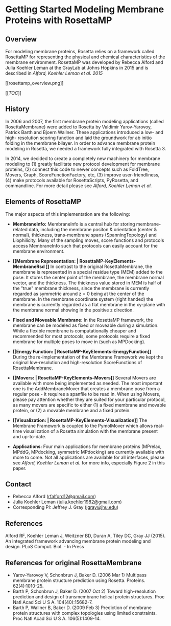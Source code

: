# Getting Started Modeling Membrane Proteins with RosettaMP

## Overview

For modeling membrane proteins, Rosetta relies on a framework called RosettaMP for representing the physical and chemical characteristics of the membrane environment. RosettaMP was developed by Rebecca Alford and Julia Koehler Leman at the GrayLab at Johns Hopkins in 2015 and is described in *Alford, Koehler Leman et al. 2015*

[[rosettamp_overview.png]]

[[_TOC_]]
 
## History

In 2006 and 2007, the first membrane protein modeling applications (called RosettaMembrane) were added to Rosetta by Valdimir Yarov-Yarovoy, Patrick Barth and Bjoern Wallner. These applications introduced a low- and high- resolution scoring function and laid the groundwork for ab initio folding in the membrane bilayer. In order to advance membrane protein modeling in Rosetta, we needed a framework fully integrated with Rosetta 3. 

In 2014, we decided to create a completely new machinery for membrane modeling to (1) greatly facilitate new protocol development for membrane proteins, (2) connect this code to newer concepts such as FoldTree, Movers, Graph, ScoreFunctionFactory, etc, (3) improve user-friendliness, (4) make protocols available for RosettaScripts, PyRosetta, and commandline. For more detail please see *Alford, Koehler Leman et al.* 

## Elements of RosettaMP

The major aspects of this implementation are the following:
- **MembraneInfo:** MembraneInfo is a central hub for storing membrane-related data, including the membrane positon & orientation (center & normal), thickness, trans-membrane spans (SpanningTopology) and Liophilicity. Many of the sampling moves, score functions and protocols access MembraneInfo such that protocols can easily account for the membrane environment. 

- **[[Membrane Representation: | RosettaMP-KeyElements-MembraneRsd ]]** In contrast to the original RosettaMembrane, the membrane is represented in a special residue type (MEM) added to the pose. It stores the center point of the membrane, the membrane normal vector, and the thickness. The thickness value stored in MEM is half of the "true" membrane thickness, since the membrane is currently regarded as symmetric around z = 0 being at the center of the membrane. In the membrane coordinate system (right handed) the membrane is currently regarded as a flat membrane in the xy-plane with the membrane normal showing in the positive z direction. 

- **Fixed and Moveable Membrane:** In the RosettaMP framework, the membrane can be modeled as fixed or moveable during a simulation. While a flexible membrane is computationally cheaper and recommended for most protocols, some protocols require a fixed membrane for multiple poses to move in (such as MPDocking). 

- **[[Energy Function: | RosettaMP-KeyElements-EnergyFunction]]** During the re-implementation of the Membrane Framework we kept the original low-resolution and high-resolution ScoreFunctions of RosettaMembrane. 

- **[[Movers: | RosettaMP-KeyElements-Movers]]** Several Movers are available with more being implemented as needed. The most important one is the AddMembraneMover that creates a membrane pose from a regular pose - it requires a spanfile to be read in. When using Movers, please pay attention whether they are suited for your particular protocol, as many movers are specific to either (1) a fixed membrane and movable protein, or (2) a movable membrane and a fixed protein. 

- **[[Visualization: | RosettaMP-KeyElements-Visualization]]** The Membrane Framework is coupled to the PymolMover which allows real-time visualization of a Rosetta simulation with the membrane present and up-to-date.

- **Applications:** Four main applications for membrane proteins (MPrelax, MPddG, MPdocking, symmetric MPdocking) are currently available with more to come. Not all applications are available for all interfaces, please see *Alford, Koehler Leman et al.* for more info, especially Figure 2 in this paper. 

## Contact

- Rebecca Alford ([rfalford12@gmail.com](rfalford12@gmail.com))
- Julia Koehler Leman ([julia.koehler1982@gmail.com](julia.koehler1982@gmail.com))
- Corresponding PI: Jeffrey J. Gray ([jgray@jhu.edu](jgray@jhu.edu))

## References

Alford RF, Koehler Leman J, Weitzner BD, Duran A, Tiley DC, Gray JJ (2015). An integrated framework advancing membrane protein modeling and design. PLoS Comput. Biol. - In Press

## References for original RosettaMembrane

* Yarov-Yarovoy V, Schonbrun J, Baker D. (2006 Mar 1) Multipass membrane protein structure prediction using Rosetta. Proteins. 62(4):1010-25.
* Barth P, Schonbrun J, Baker D. (2007 Oct 2) Toward high-resolution prediction and design of transmembrane helical protein structures. Proc Natl Acad Sci U S A. 104(40):15682-7.
* Barth P, Wallner B, Baker D. (2009 Feb 3) Prediction of membrane protein structures with complex topologies using limited constraints. Proc Natl Acad Sci U S A. 106(5):1409-14.
